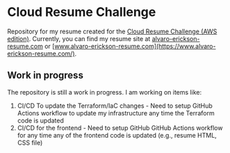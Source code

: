 # Cloud Resume Challenge

Repository for my resume created for the [Cloud Resume Challenge (AWS edition)](https://cloudresumechallenge.dev/docs/the-challenge/aws/). Currently, you can find my resume site at [alvaro-erickson-resume.com](https://alvaro-erickson-resume.com/) or [www.alvaro-erickson-resume.com](https://www.alvaro-erickson-resume.com/).

## Work in progress

The repository is still a work in progress. I am working on items like:

1. CI/CD To update the Terraform/IaC changes - Need to setup GitHub Actions workflow to update my infrastructure any time the Terraform code is updated
2. CI/CD for the frontend - Need to setup GitHub GitHub Actions workflow for any time any of the frontend code is updated (e.g., resume HTML, CSS file)

